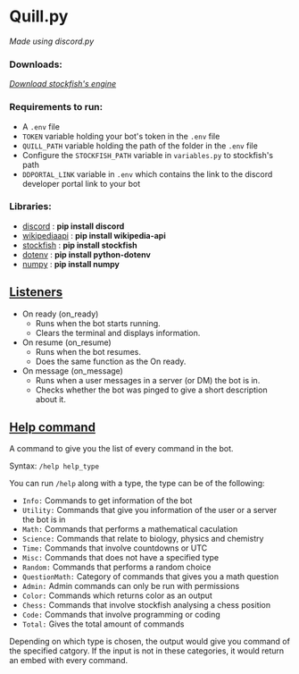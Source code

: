 # **Quill.py**

*Made using discord.py*

### **Downloads:**
*[Download stockfish's engine](https://stockfishchess.org/download/)*

### **Requirements to run:**
- A `.env` file
- `TOKEN` variable holding your bot's token in the `.env` file
- `QUILL_PATH` variable holding the path of the folder in the `.env` file
- Configure the `STOCKFISH_PATH` variable in `variables.py` to stockfish's path
- `DDPORTAL_LINK` variable in `.env` which contains the link to the discord developer portal link to your bot

### **Libraries:**
- [discord](https://discordpy.readthedocs.io) : **pip install discord**
- [wikipediaapi](https://wikipedia-api.readthedocs.io/en/latest/README.html) : **pip install wikipedia-api**
- [stockfish](https://pypi.org/project/stockfish/) : **pip install stockfish**
- [dotenv](https://pypi.org/project/python-dotenv/) : **pip install python-dotenv**
- [numpy](https://numpy.org/doc/) : **pip install numpy**

## **<u>Listeners</u>**

- On ready (on_ready)
    - Runs when the bot starts running.
    - Clears the terminal and displays information.
- On resume (on_resume)
    - Runs when the bot resumes.
    - Does the same function as the On ready.
- On message (on_message)
    - Runs when a user messages in a server (or DM) the bot is in.
    - Checks whether the bot was pinged to give a short description about it.

## **<u>Help command</u>**

A command to give you the list of every command in the bot.

Syntax: `/help help_type`

You can run `/help` along with a type, the type can be of the following:

- `Info:` Commands to get information of the bot
- `Utility:` Commands that give you information of the user or a server the bot is in
- `Math:` Commands that performs a mathematical caculation
- `Science:` Commands that relate to biology, physics and chemistry
- `Time:` Commands that involve countdowns or UTC
- `Misc:` Commands that does not have a specified type
- `Random:` Commands that performs a random choice
- `QuestionMath:` Category of commands that gives you a math question
- `Admin:` Admin commands can only be run with permissions
- `Color:` Commands which returns color as an output
- `Chess:` Commands that involve stockfish analysing a chess position
- `Code:` Commands that involve programming or coding
- `Total:` Gives the total amount of commands

Depending on which type is chosen, the output would give you command of the specified catgory. If the input is not in these categories, it would return an embed with every command.